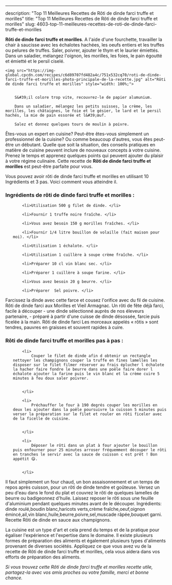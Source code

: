 ---
description: "Top 11 Meilleures Recettes de Rôti de dinde farci truffe et morilles"
title: "Top 11 Meilleures Recettes de Rôti de dinde farci truffe et morilles"
slug: 4603-top-11-meilleures-recettes-de-roti-de-dinde-farci-truffe-et-morilles

<p>
	<strong>Rôti de dinde farci truffe et morilles</strong>. 
	A l&#39;aide d&#39;une fourchette, travailler la chair à saucisse avec les échalotes hachées, les oeufs entiers et les truffes ou pelures de truffes. Saler, poivrer, ajouter le thym et le laurier émiettés. Dans un saladier, mélangez l&#39;oignon, les morilles, les foies, le pain égoutté et émietté et le persil ciselé.
</p>
<p>
	
	<img src="https://img-global.cpcdn.com/recipes/c6d89707fd482a4c/751x532cq70/roti-de-dinde-farci-truffe-et-morilles-photo-principale-de-la-recette.jpg" alt="Rôti de dinde farci truffe et morilles" style="width: 100%;">
	
	
		S&#39;il colore trop vite, recouvrez-le de papier alumunium.
	
		Dans un saladier, mélangez les petits suisses, la crème, les morilles, les châtaignes, le foie et le gésier, le lard et le persil hachés, la mie de pain essorée et l&#39;œuf.
	
		Salez et donnez quelques tours de moulin à poivre.
	
</p>

Êtes-vous un expert en cuisine? Peut-être êtes-vous simplement un professionnel de la cuisine? Ou comme beaucoup d'autres, vous êtes peut-être un débutant. Quelle que soit la situation, des conseils pratiques en matière de cuisine peuvent inclure de nouveaux concepts à votre cuisine. Prenez le temps et apprenez quelques points qui peuvent ajouter du plaisir à votre régime culinaire. Cette recette de <strong> Rôti de dinde farci truffe et morilles </strong> est peut-être parfaite pour vous.

<!--inarticleads1-->

Vous pouvez avoir rôti de dinde farci truffe et morilles en utilisant 10 Ingrédients et 3 pas. Voici comment vous atteindre il.

<h3>Ingrédients de rôti de dinde farci truffe et morilles :</h3>

<ol>
	
		<li>Utilisation 500 g filet de dinde. </li>
	
		<li>Fournir 1 truffe noire fraîche. </li>
	
		<li>Vous avez besoin 150 g morilles fraîches. </li>
	
		<li>Fournir 1/4 litre bouillon de volaille (fait maison pour moi). </li>
	
		<li>Utilisation 1 échalote. </li>
	
		<li>Utilisation 1 cuillère à soupe crème fraîche. </li>
	
		<li>Préparer 10 cl vin blanc sec. </li>
	
		<li>Préparer 1 cuillère à soupe farine. </li>
	
		<li>Vous avez besoin 20 g beurre. </li>
	
		<li>Préparer  Sel poivre. </li>
	
</ol>

Farcissez la dinde avec cette farce et cousez l&#39;orifice avec du fil de cuisine. Rôti de dinde farci aux Morilles et Vieil Armagnac. Un rôti de fête déjà farci, facile à découper - une dinde sélectionné auprès de nos éleveurs partenaire, - préparé à partir d&#39;une cuisse de dinde désossée, farcie puis ficelée à la main. Rôti de dinde farci Les morceaux appelés « rôtis » sont tendres, pauvres en graisses et souvent rapides à cuire. 

<!--inarticleads2-->

<h3>Rôti de dinde farci truffe et morilles pas à pas :</h3>

<ol>
	
		<li>
			Couper le filet de dinde afin d obtenir un rectangle nettoyer les champignons couper la truffe en fines lamelles les disposer sur le filet filmer réserver au frais éplucher l échalote la hacher faire fondre le beurre dans une poêle faire dorer l échalote ajouter la farine puis le vin blanc et la crème cuire 5 minutes à feu doux saler poivrer.
			
			
		</li>
	
		<li>
			Préchauffer le four à 190 degrés couper les morilles en deux les ajouter dans la poêle poursuivre la cuisson 5 minutes puis verser la préparation sur le filet et rouler en rôti ficeler avec de la ficelle de cuisine.
			
			
		</li>
	
		<li>
			Déposer le rôti dans un plat à four ajouter le bouillon puis enfourner pour 25 minutes arroser fréquemment découper le rôti en tranches le servir avec la sauce de cuisson c est prêt ! Bon appétit 😋.
			
			
		</li>
	
</ol>

Il faut simplement un four chaud, un bon assaisonnement et un temps de repos après cuisson, pour un rôti de dinde tendre et goûteuse. Versez un peu d&#39;eau dans le fond du plat et couvrez le rôti de quelques lamelles de beurre ou badigeonnez d&#39;huile. Laissez reposer le rôti sous une feuille d&#39;aluminium pendant quelques minutes avant de le découper. Ingrédients: dinde roulé,boudin blanc,haricots verts,crème fraîche,oeuf,oignon émincé,ail,vin blanc,huile,beurre,poivre,sel,muscade râpée,bouquet garni. Recette Rôti de dinde en sauce aux champignons. 

<!--inarticleads1-->

<p>
La cuisine est un type d'art et cela prend du temps et de la pratique pour égaliser l'expérience et l'expertise dans le domaine. Il existe plusieurs formes de préparation des aliments et également plusieurs types d'aliments provenant de diverses sociétés. Appliquez ce que vous avez vu de la recette de Rôti de dinde farci truffe et morilles, cela vous aidera dans vos efforts de préparation des aliments.
</p>

<p>
<i>Si vous trouvez cette Rôti de dinde farci truffe et morilles recette utile, partagez-la avec vos amis proches ou votre famille, merci et bonne chance.</i>
</p>
